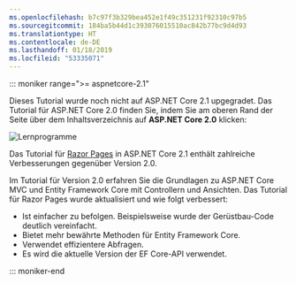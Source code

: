 ```yaml
---
ms.openlocfilehash: b7c97f3b329bea452e1f49c351231f92310c97b5
ms.sourcegitcommit: 184ba5b44d1c393076015510ac842b77bc9d4d93
ms.translationtype: HT
ms.contentlocale: de-DE
ms.lasthandoff: 01/18/2019
ms.locfileid: "53335071"
---
```

::: moniker range=">= aspnetcore-2.1"

Dieses Tutorial wurde noch nicht auf ASP.NET Core 2.1 upgegradet. Das Tutorial für ASP.NET Core 2.0 finden Sie, indem Sie am oberen Rand der Seite über dem Inhaltsverzeichnis auf **ASP.NET Core 2.0** klicken:

![Lernprogramme ](~//data/ef-rp/read-related-data/_static/2.1.png)

Das Tutorial für [Razor Pages](xref:data/ef-rp/intro) in ASP.NET Core 2.1 enthält zahlreiche Verbesserungen gegenüber Version 2.0.

Im Tutorial für Version 2.0 erfahren Sie die Grundlagen zu ASP.NET Core MVC und Entity Framework Core mit Controllern und Ansichten. Das Tutorial für Razor Pages wurde aktualisiert und wie folgt verbessert:

* Ist einfacher zu befolgen. Beispielsweise wurde der Gerüstbau-Code deutlich vereinfacht.
* Bietet mehr bewährte Methoden für Entity Framework Core.
* Verwendet effizientere Abfragen.
* Es wird die aktuelle Version der EF Core-API verwendet.

::: moniker-end

